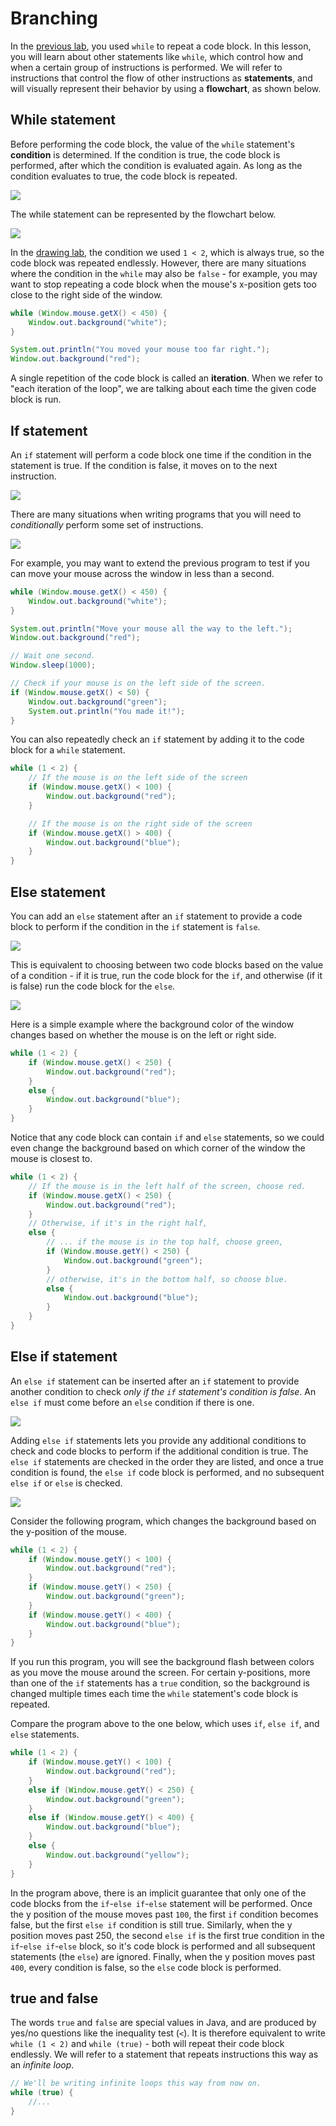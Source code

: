 # Branching

In the [previous lab](java/drawing), you used `while` to repeat a code block. In this lesson, you will learn about other statements like `while`, which control how and when a certain group of instructions is performed. We will refer to instructions that control the flow of other instructions as **statements**, and will visually represent their behavior by using a **flowchart**, as shown below.

## While statement

Before performing the code block, the value of the `while` statement's **condition** is determined. If the condition is true, the code block is performed, after which the condition is evaluated again. As long as the condition evaluates to true, the code block is repeated.

![](java/diagram/while-statement.png)

The while statement can be represented by the flowchart below.

![](java/diagram/while-diagram.png)

In the [drawing lab](java/drawing/#repeating-instructions), the condition we used `1 < 2`, which is always true, so the code block was repeated endlessly. However, there are many situations where the condition in the `while` may also be `false` - for example, you may want to stop repeating a code block when the mouse's x-position gets too close to the right side of the window.

```java
while (Window.mouse.getX() < 450) {
	Window.out.background("white");
}

System.out.println("You moved your mouse too far right.");
Window.out.background("red");
```

A single repetition of the code block is called an **iteration**. When we refer to "each iteration of the loop", we are talking about each time the given code block is run.

## If statement

An `if` statement will perform a code block one time if the condition in the statement is true. If the condition is false, it moves on to the next instruction.

![](java/diagram/if-statement.png)

There are many situations when writing programs that you will need to *conditionally* perform some set of instructions.

![](java/diagram/if-diagram.png)

For example, you may want to extend the previous program to test if you can move your mouse across the window in less than a second.

```java
while (Window.mouse.getX() < 450) {
	Window.out.background("white");
}

System.out.println("Move your mouse all the way to the left.");
Window.out.background("red");

// Wait one second.
Window.sleep(1000);

// Check if your mouse is on the left side of the screen.
if (Window.mouse.getX() < 50) {
	Window.out.background("green");
	System.out.println("You made it!");
}
```

You can also repeatedly check an `if` statement by adding it to the code block for a `while` statement.
```java
while (1 < 2) {
	// If the mouse is on the left side of the screen
	if (Window.mouse.getX() < 100) {
		Window.out.background("red");
	}

	// If the mouse is on the right side of the screen
	if (Window.mouse.getX() > 400) {
		Window.out.background("blue");
	}
}
```


## Else statement

You can add an `else` statement after an `if` statement to provide a code block to perform if the condition in the `if` statement is `false`.

![](java/diagram/if-else-statement.png)

This is equivalent to choosing between two code blocks based on the value of a condition - if it is true, run the code block for the `if`, and otherwise (if it is false) run the code block for the `else`.

![](java/diagram/if-else-diagram.png)

Here is a simple example where the background color of the window changes based on whether the mouse is on the left or right side.
```java
while (1 < 2) {
	if (Window.mouse.getX() < 250) {
		Window.out.background("red");
	}
	else {
		Window.out.background("blue");
	}
}
```

Notice that any code block can contain `if` and `else` statements, so we could even change the background based on which corner of the window the mouse is closest to.

```java
while (1 < 2) {
	// If the mouse is in the left half of the screen, choose red.
	if (Window.mouse.getX() < 250) {
		Window.out.background("red");
	}
	// Otherwise, if it's in the right half,
	else {
		// ... if the mouse is in the top half, choose green,
		if (Window.mouse.getY() < 250) {
			Window.out.background("green");
		}
		// otherwise, it's in the bottom half, so choose blue.
		else {
			Window.out.background("blue");
		}
	}
}
```

## Else if statement

An `else if` statement can be inserted after an `if` statement to provide another condition to check *only if the `if` statement's condition is false*. An `else if` must come before an `else` condition if there is one.

![](java/diagram/if-elseif-else-statement.png)

Adding `else if` statements lets you provide any additional conditions to check and code blocks to perform if the additional condition is true. The `else if` statements are checked in the order they are listed, and once a true condition is found, the `else if` code block is performed, and no subsequent `else if` or `else` is checked.

![](java/diagram/if-elseif-else-diagram.png)

Consider the following program, which changes the background based on the y-position of the mouse.
```java
while (1 < 2) {
	if (Window.mouse.getY() < 100) {
		Window.out.background("red");
	}
	if (Window.mouse.getY() < 250) {
		Window.out.background("green");
	}
	if (Window.mouse.getY() < 400) {
		Window.out.background("blue");
	}
}
```
If you run this program, you will see the background flash between colors as you move the mouse around the screen. For certain y-positions, more than one of the `if` statements has a `true` condition, so the background is changed multiple times each time the `while` statement's code block is repeated.

Compare the program above to the one below, which uses `if`, `else if`, and `else` statements.  
```java
while (1 < 2) {
	if (Window.mouse.getY() < 100) {
		Window.out.background("red");
	}
	else if (Window.mouse.getY() < 250) {
		Window.out.background("green");
	}
	else if (Window.mouse.getY() < 400) {
		Window.out.background("blue");
	}
	else {
		Window.out.background("yellow");
	}
}
```

In the program above, there is an implicit guarantee that only one of the code blocks from the `if`-`else if`-`else` statement will be performed. Once the y position of the mouse moves past `100`, the first `if` condition becomes false, but the first `else if` condition is still true. Similarly, when the y position moves past 250, the second `else if` is the first true condition in the `if`-`else if`-`else` block, so it's code block is performed and all subsequent statements (the `else`) are ignored. Finally, when the y position moves past `400`, every condition is false, so the `else` code block is performed.

## true and false

The words `true` and `false` are special values in Java, and are produced by yes/no questions like the inequality test (`<`). It is therefore equivalent to write `while (1 < 2)` and `while (true)` - both will repeat their code block endlessly. We will refer to a statement that repeats instructions this way as an *infinite loop*.

```java
// We'll be writing infinite loops this way from now on.
while (true) {
	//...
}
```
